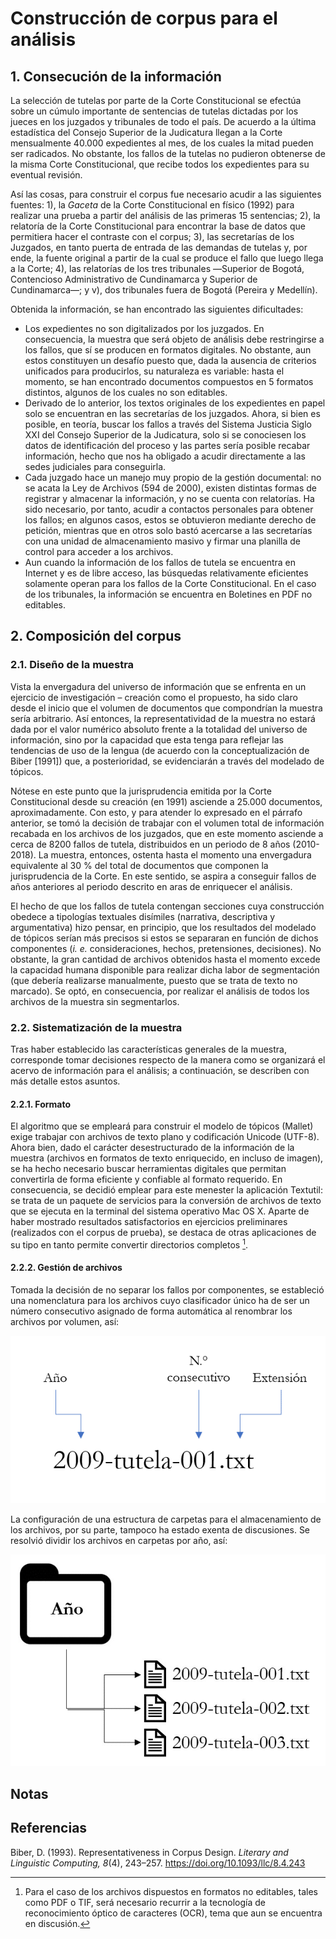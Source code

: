 # Construcción de corpus para el análisis

## 1. Consecución de la información

La selección de tutelas por parte de la Corte Constitucional se efectúa sobre un cúmulo importante de sentencias de tutelas dictadas por los jueces en los juzgados y tribunales de todo el país. De acuerdo a la última estadística del Consejo Superior de la Judicatura llegan a la Corte mensualmente 40.000 expedientes al mes, de los cuales la mitad pueden ser radicados. No obstante, los fallos de la tutelas no pudieron obtenerse de la misma Corte Constitucional, que recibe todos los expedientes para su eventual revisión.

Así las cosas, para construir el corpus fue necesario acudir a las siguientes fuentes: 1), la *Gaceta* de la Corte Constitucional en físico (1992) para realizar una prueba a partir del análisis de las primeras 15 sentencias; 2), la relatoría de la Corte Constitucional para encontrar la base de datos que permitiera hacer el contraste con el corpus; 3), las secretarías de los Juzgados, en tanto puerta de entrada de las demandas de tutelas y, por ende, la fuente original a partir de la cual se produce el fallo que luego llega a la Corte; 4), las relatorías de los tres tribunales ―Superior de Bogotá, Contencioso Administrativo de Cundinamarca y Superior de Cundinamarca―; y v), dos tribunales fuera de Bogotá (Pereira y Medellín). 

Obtenida la información, se han encontrado las siguientes dificultades: 
* Los expedientes no son digitalizados por los juzgados. En consecuencia, la muestra que será objeto de análisis debe restringirse a los fallos, que sí se producen en formatos digitales. No obstante, aun estos constituyen un desafío puesto que, dada la ausencia de criterios unificados para producirlos, su naturaleza es variable: hasta el momento, se han encontrado documentos compuestos en 5 formatos distintos, algunos de los cuales no son editables. 
* Derivado de lo anterior, los textos originales de los expedientes en papel solo se encuentran en las secretarías de los juzgados. Ahora, si bien es posible, en teoría, buscar los fallos a través del Sistema Justicia Siglo XXI del Consejo Superior de la Judicatura, solo si se conociesen los datos de identificación del proceso y las partes sería posible recabar información, hecho que nos ha obligado a acudir directamente a las sedes judiciales para conseguirla. 
* Cada juzgado hace un manejo muy propio de la gestión documental: no se acata la Ley de Archivos (594 de 2000), existen distintas formas de registrar y almacenar la información, y no se cuenta con relatorías. Ha sido necesario, por tanto, acudir a contactos personales para obtener los fallos; en algunos casos, estos se obtuvieron mediante derecho de petición, mientras que en otros solo bastó acercarse a las secretarías con una unidad de almacenamiento masivo y firmar una planilla de control para acceder a los archivos. 
* Aun cuando la información de los fallos de tutela se encuentra en Internet y es de libre acceso, las búsquedas relativamente eficientes solamente operan para los fallos de la Corte Constitucional. En el caso de los tribunales, la información se encuentra en Boletines en PDF no editables.

## 2. Composición del corpus

### 2.1. Diseño de la muestra

Vista la envergadura del universo de información que se enfrenta en un ejercicio de investigación – creación como el propuesto, ha sido claro desde el inicio que el volumen de documentos que compondrían la muestra sería arbitrario. Así entonces, la representatividad de la muestra no estará dada por el valor numérico absoluto frente a la totalidad del universo de información, sino por la capacidad que esta tenga para reflejar las tendencias de uso de la lengua (de acuerdo con la conceptualización de Biber [1991]) que, a posterioridad, se evidenciarán a través del modelado de tópicos.

Nótese en este punto que la jurisprudencia emitida por la Corte Constitucional desde su creación (en 1991) asciende a 25.000 documentos, aproximadamente. Con esto, y para atender lo expresado en el párrafo anterior, se tomó la decisión de trabajar con el volumen total de información recabada en los archivos de los juzgados, que en este momento asciende a cerca de 8200 fallos de tutela, distribuidos en un periodo de 8 años (2010-2018). La muestra, entonces, ostenta hasta el momento una envergadura equivalente al 30 % del total de documentos que componen la jurisprudencia de la Corte. En este sentido, se aspira a conseguir fallos de años anteriores al periodo descrito en aras de enriquecer el análisis.

El hecho de que los fallos de tutela contengan secciones cuya construcción obedece a tipologías textuales disímiles (narrativa, descriptiva y argumentativa) hizo pensar, en principio, que los resultados del modelado de tópicos serían más precisos si estos se separaran en función de dichos componentes (*i. e.* consideraciones, hechos, pretensiones, decisiones). No obstante, la gran cantidad de archivos obtenidos hasta el momento excede la capacidad humana disponible para realizar dicha labor de segmentación (que debería realizarse manualmente, puesto que se trata  de texto no marcado). Se optó, en consecuencia, por realizar el análisis de todos los archivos de la muestra sin segmentarlos. 

### 2.2. Sistematización de la muestra

Tras haber establecido las características generales de la muestra, corresponde tomar decisiones respecto de la manera como se organizará el acervo de información para el análisis; a continuación, se describen con más detalle estos asuntos.

#### 2.2.1. Formato

El algoritmo que se empleará para construir el modelo de tópicos (Mallet) exige trabajar con archivos de texto plano y codificación Unicode (UTF-8). Ahora bien, dado el carácter desestructurado de la información de la muestra (archivos en formatos de texto enriquecido, en incluso de imagen), se ha hecho necesario buscar herramientas digitales que permitan convertirla de forma eficiente y confiable al formato requerido. En consecuencia, se decidió emplear para este menester la aplicación Textutil: se trata de un paquete de servicios para la conversión de archivos de texto que se ejecuta en la terminal del sistema operativo Mac OS X. Aparte de haber mostrado resultados satisfactorios en ejercicios preliminares (realizados con el corpus de prueba), se destaca de otras aplicaciones de su tipo en tanto permite convertir directorios completos [^1].  

#### 2.2.2. Gestión de archivos

Tomada la decisión de no separar los fallos por componentes, se estableció una nomenclatura para los archivos cuyo clasificador único ha de ser un número consecutivo asignado de forma automática al renombrar los archivos por volumen, así:

![nomenclatura-archivos](https://github.com/cmvaronc/lectura-distante-tutelas/blob/master/nomenclatura-archivos-v1.png)
 
La configuración de una estructura de carpetas para el almacenamiento de los archivos, por su parte, tampoco ha estado exenta de discusiones. Se resolvió dividir los archivos en carpetas por año, así:

![estructura-archivos](https://github.com/cmvaronc/lectura-distante-tutelas/blob/master/estructura-archivos-v1.jpg)

## Notas

[^1]: Para el caso de los archivos dispuestos en formatos no editables, tales como PDF o TIF, será necesario recurrir a la tecnología de reconocimiento óptico de caracteres (OCR), tema que aun se encuentra en discusión.
 
## Referencias
Biber, D. (1993). Representativeness in Corpus Design. *Literary and Linguistic Computing, 8*(4), 243–257. https://doi.org/10.1093/llc/8.4.243

